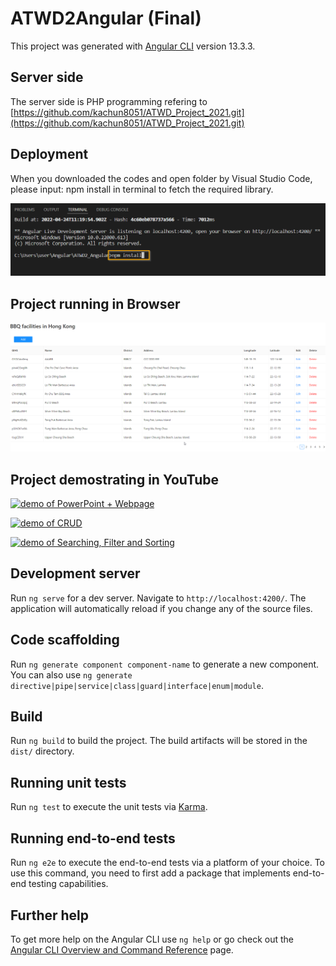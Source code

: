 # ATWD2Angular (Final)

This project was generated with [Angular CLI](https://github.com/angular/angular-cli) version 13.3.3.

## Server side

The server side is PHP programming refering to [https://github.com/kachun8051/ATWD_Project_2021.git](https://github.com/kachun8051/ATWD_Project_2021.git)


## Deployment

When you downloaded the codes and open folder by Visual Studio Code, please input: npm install in terminal to fetch the required library.

![/images/NpmInstall.png](/imagesforreadme/NpmInstall.png)

## Project running in Browser

![/images/AngularDraft.png](/imagesforreadme/AngularDraft.png)

## Project demostrating in YouTube

[![demo of PowerPoint + Webpage](https://img.youtube.com/vi/8SDpGms5dEg/0.jpg)](https://www.youtube.com/watch?v=8SDpGms5dEg)

[![demo of CRUD](https://img.youtube.com/vi/w6bqG9edGiU/0.jpg)](https://www.youtube.com/watch?v=w6bqG9edGiU)

[![demo of Searching, Filter and Sorting](https://img.youtube.com/vi/zYe_7pVVCi0/0.jpg)](https://www.youtube.com/watch?v=zYe_7pVVCi0)

## Development server

Run `ng serve` for a dev server. Navigate to `http://localhost:4200/`. The application will automatically reload if you change any of the source files.

## Code scaffolding

Run `ng generate component component-name` to generate a new component. You can also use `ng generate directive|pipe|service|class|guard|interface|enum|module`.

## Build

Run `ng build` to build the project. The build artifacts will be stored in the `dist/` directory.

## Running unit tests

Run `ng test` to execute the unit tests via [Karma](https://karma-runner.github.io).

## Running end-to-end tests

Run `ng e2e` to execute the end-to-end tests via a platform of your choice. To use this command, you need to first add a package that implements end-to-end testing capabilities.

## Further help

To get more help on the Angular CLI use `ng help` or go check out the [Angular CLI Overview and Command Reference](https://angular.io/cli) page.
